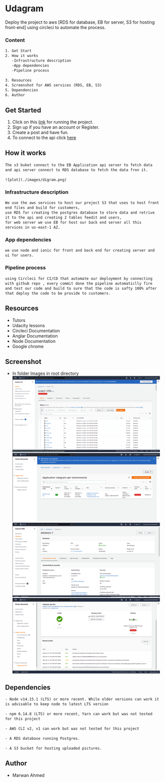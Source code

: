 # Udagram

Deploy the project to aws [RDS for database, EB for server, S3 for hosting front-end] using circleci to automate the process.


### Content

```
1. Get Start
2. How it works
   -Infrastructure description
   -App dependencies
   -Pipeline process

3. Resources
4. Screenshot for AWS services (RDS, EB, S3)
5. Dependencies
6. Author
```

## Get Started

1. Click on this [link](http://project-1234.s3-website-us-east-1.amazonaws.com/home) for running the project.
2. Sign up if you have an account or Register. 
3. Create a post and have fun.
4. To connect to the api click [here](http://udagram-api-dev.eba-nxjpbr88.us-east-1.elasticbeanstalk.com/)

## How it works
```
The s3 buket connect to the EB Application api server to fetch data and api server connect to RDS database to fetch the data fron it.

![plot](./images/digram.png)
```
### Infrastructure description
```
We use the aws services to host our project S3 that uses to host front end files and build for customers, 
use RDS for creating the postgres database to store data and retrive it to the api and creating 2 tables feedit and users,
for web server we use EB for host our back end server all this services in us-east-1 AZ.

```
### App dependencies
```
we use node and ionic for front and back end for creating server and ui for users.
```
### Pipeline process
```
using Circleci for CI/CD that automate our deployment by connecting with github repo , every commit done the pipeline automaticlly fire and test our code and build to sure that the code is safty 100% after that deploy the code to be provide to customers.
```
## Resources
- Tutors
- Udacity lessons
- Circleci Documentation
- Anglar Documentation
- Node Documentation
- Google chrome

## Screenshot

- In folder Images in root directory
![S3 image](./images/s3.png)
![App image](./images/app.png)
![RDS image](./images/rds.png)
![Env image](./images/env.png)


## Dependencies

```
- Node v14.15.1 (LTS) or more recent. While older versions can work it is advisable to keep node to latest LTS version

- npm 6.14.8 (LTS) or more recent, Yarn can work but was not tested for this project

- AWS CLI v2, v1 can work but was not tested for this project

- A RDS database running Postgres.

- A S3 bucket for hosting uploaded pictures.

```

## Author 
- Marwan Ahmed